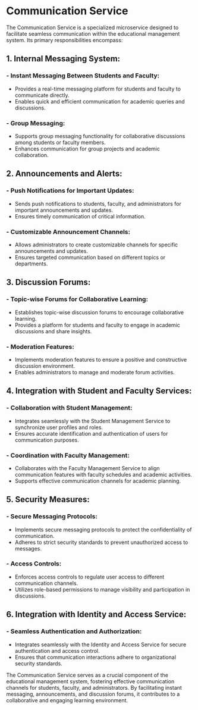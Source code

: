 # Communication Service

The Communication Service is a specialized microservice designed to facilitate seamless communication within the
educational management system. Its primary responsibilities encompass:

## 1. Internal Messaging System:

### - Instant Messaging Between Students and Faculty:

- Provides a real-time messaging platform for students and faculty to communicate directly.
- Enables quick and efficient communication for academic queries and discussions.

### - Group Messaging:

- Supports group messaging functionality for collaborative discussions among students or faculty members.
- Enhances communication for group projects and academic collaboration.

## 2. Announcements and Alerts:

### - Push Notifications for Important Updates:

- Sends push notifications to students, faculty, and administrators for important announcements and updates.
- Ensures timely communication of critical information.

### - Customizable Announcement Channels:

- Allows administrators to create customizable channels for specific announcements and updates.
- Ensures targeted communication based on different topics or departments.

## 3. Discussion Forums:

### - Topic-wise Forums for Collaborative Learning:

- Establishes topic-wise discussion forums to encourage collaborative learning.
- Provides a platform for students and faculty to engage in academic discussions and share insights.

### - Moderation Features:

- Implements moderation features to ensure a positive and constructive discussion environment.
- Enables administrators to manage and moderate forum activities.

## 4. Integration with Student and Faculty Services:

### - Collaboration with Student Management:

- Integrates seamlessly with the Student Management Service to synchronize user profiles and roles.
- Ensures accurate identification and authentication of users for communication purposes.

### - Coordination with Faculty Management:

- Collaborates with the Faculty Management Service to align communication features with faculty schedules and academic
  activities.
- Supports effective communication channels for academic planning.

## 5. Security Measures:

### - Secure Messaging Protocols:

- Implements secure messaging protocols to protect the confidentiality of communication.
- Adheres to strict security standards to prevent unauthorized access to messages.

### - Access Controls:

- Enforces access controls to regulate user access to different communication channels.
- Utilizes role-based permissions to manage visibility and participation in discussions.

## 6. Integration with Identity and Access Service:

### - Seamless Authentication and Authorization:

- Integrates seamlessly with the Identity and Access Service for secure authentication and access control.
- Ensures that communication interactions adhere to organizational security standards.

The Communication Service serves as a crucial component of the educational management system, fostering effective
communication channels for students, faculty, and administrators. By facilitating instant messaging, announcements, and
discussion forums, it contributes to a collaborative and engaging learning environment.

